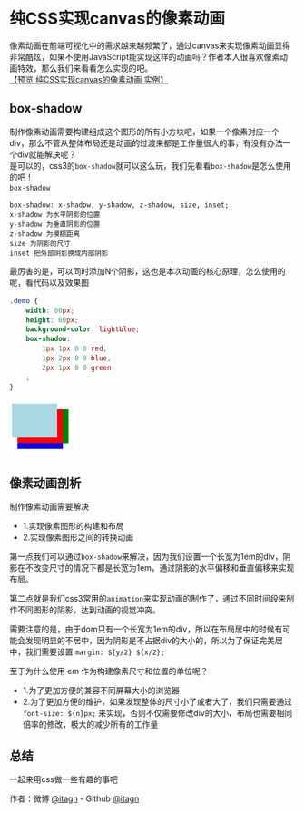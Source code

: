 ﻿# 纯CSS实现canvas的像素动画
像素动画在前端可视化中的需求越来越频繁了，通过canvas来实现像素动画显得非常酷炫，如果不使用JavaScript能实现这样的动画吗？作者本人很喜欢像素动画特效，那么我们来看看怎么实现的吧。    
[【预览 纯CSS实现canvas的像素动画 实例】](https://itagn.github.io/ui/boxShadow/)
## box-shadow
制作像素动画需要构建组成这个图形的所有小方块吧，如果一个像素对应一个div，那么不管从整体布局还是动画的过渡来都是工作量很大的事，有没有办法一个div就能解决呢？   
是可以的，css3的`box-shadow`就可以这么玩，我们先看看`box-shadow`是怎么使用的吧！   
`box-shadow`

    box-shadow: x-shadow, y-shadow, z-shadow, size, inset;
    x-shadow 为水平阴影的位置
    y-shadow 为垂直阴影的位置
    z-shadow 为模糊距离
    size 为阴影的尺寸
    inset 把外部阴影换成内部阴影

最厉害的是，可以同时添加N个阴影，这也是本次动画的核心原理，怎么使用的呢，看代码以及效果图    
```css
.demo {
    width: 80px;
    height: 60px;
    background-color: lightblue;
    box-shadow:
        1px 1px 0 0 red,
        1px 2px 0 0 blue,
        2px 1px 0 0 green
    ;
}
```

![demo.png](img/OnlyCSS/demo.png)    

## 像素动画剖析
制作像素动画需要解决   

- 1.实现像素图形的构建和布局
- 2.实现像素图形之间的转换动画

第一点我们可以通过`box-shadow`来解决，因为我们设置一个长宽为1em的div，阴影在不改变尺寸的情况下都是长宽为1em，通过阴影的水平偏移和垂直偏移来实现布局。

第二点就是我们css3常用的`animation`来实现动画的制作了，通过不同时间段来制作不同图形的阴影，达到动画的视觉冲突。    

需要注意的是，由于dom只有一个长宽为1em的div，所以在布局居中的时候有可能会发现明显的不居中，因为阴影是不占据div的大小的，所以为了保证完美居中，我们需要设置 `margin: ${y/2} ${x/2};`     

至于为什么使用 em 作为构建像素尺寸和位置的单位呢？    

- 1.为了更加方便的兼容不同屏幕大小的浏览器
- 2.为了更加方便的维护，如果发现整体的尺寸小了或者大了，我们只需要通过 `font-size: ${n}px;` 来实现，否则不仅需要修改div的大小，布局也需要相同倍率的修改，极大的减少所有的工作量

## 总结
一起来用css做一些有趣的事吧

作者：微博 [@itagn][1] - Github [@itagn][2]

[1]: https://weibo.com/p/1005053782707172
[2]: https://github.com/itagn



